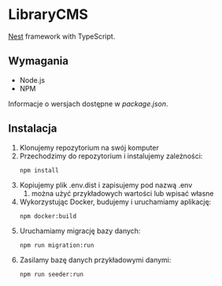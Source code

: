 # LibraryCMS

[Nest](https://github.com/nestjs/nest) framework with TypeScript.

## Wymagania

* Node.js
* NPM

Informacje o wersjach dostępne w _package.json_.

## Instalacja

1. Klonujemy repozytorium na swój komputer
2. Przechodzimy do repozytorium i instalujemy zależności:
   ```shell
   npm install
   ```
3. Kopiujemy plik .env.dist i zapisujemy pod nazwą .env
    1. można użyć przykładowych wartości lub wpisać własne
4. Wykorzystując Docker, budujemy i uruchamiamy aplikację:
   ```shell
   npm docker:build
   ```
5. Uruchamiamy migrację bazy danych:
   ```shell
   npm run migration:run
   ```
6. Zasilamy bazę danych przykładowymi danymi:
   ```shell
   npm run seeder:run
   ```
